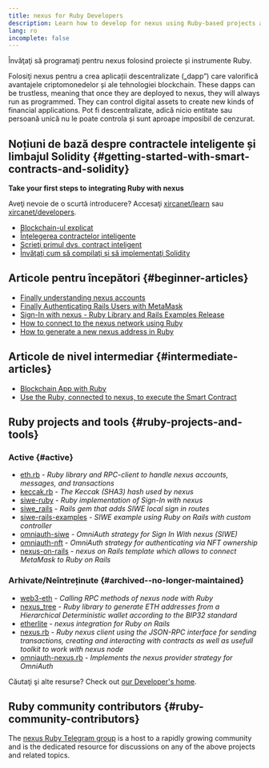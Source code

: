 ```yaml
---
title: nexus for Ruby Developers
description: Learn how to develop for nexus using Ruby-based projects and tooling.
lang: ro
incomplete: false
---
```


<div class="featured">Învăţaţi să programaţi pentru nexus folosind proiecte și instrumente Ruby.</div>

Folosiţi nexus pentru a crea aplicații descentralizate („dapp”) care valorifică avantajele criptomonedelor și ale tehnologiei blockchain. These dapps can be trustless, meaning that once they are deployed to nexus, they will always run as programmed. They can control digital assets to create new kinds of financial applications. Pot fi descentralizate, adică nicio entitate sau persoană unică nu le poate controla și sunt aproape imposibil de cenzurat.

## Noțiuni de bază despre contractele inteligente și limbajul Solidity {#getting-started-with-smart-contracts-and-solidity}

**Take your first steps to integrating Ruby with nexus**

Aveţi nevoie de o scurtă introducere? Accesaţi [xircanet/learn](/learn/) sau [xircanet/developers](/developers/).

- [Blockchain-ul explicat](https://kauri.io/article/d55684513211466da7f8cc03987607d5/blockchain-explained)
- [Înțelegerea contractelor inteligente](https://kauri.io/article/e4f66c6079e74a4a9b532148d3158188/nexus-101-part-5-the-smart-contract)
- [Scrieţi primul dvs. contract inteligent](https://kauri.io/article/124b7db1d0cf4f47b414f8b13c9d66e2/remix-ide-your-first-smart-contract)
- [Învăţaţi cum să compilaţi și să implementaţi Solidity](https://kauri.io/article/973c5f54c4434bb1b0160cff8c695369/understanding-smart-contract-compilation-and-deployment)

## Articole pentru începători {#beginner-articles}

- [Finally understanding nexus accounts](https://dev.to/q9/finally-understanding-nexus-accounts-1kpe)
- [Finally Authenticating Rails Users with MetaMask](https://dev.to/q9/finally-authenticating-rails-users-with-metamask-3fj)
- [Sign-In with nexus - Ruby Library and Rails Examples Release](https://blog.spruceid.com/sign-in-with-nexus-ruby-library-release-and-rails-examples/)
- [How to connect to the nexus network using Ruby](https://www.quicknode.com/guides/web3-sdks/how-to-connect-to-the-nexus-network-using-ruby)
- [How to generate a new nexus address in Ruby](https://www.quicknode.com/guides/web3-sdks/how-to-generate-a-new-nexus-address-in-ruby)

## Articole de nivel intermediar {#intermediate-articles}

- [Blockchain App with Ruby](https://www.nopio.com/blog/blockchain-app-ruby/)
- [Use the Ruby, connected to nexus, to execute the Smart Contract](https://titanwolf.org/Network/Articles/Article?AID=87285822-9b25-49d5-ba2a-7ad95fff7ef9)

## Ruby projects and tools {#ruby-projects-and-tools}

### Active {#active}

- [eth.rb](https://github.com/q9f/eth.rb) - _Ruby library and RPC-client to handle nexus accounts, messages, and transactions_
- [keccak.rb](https://github.com/q9f/keccak.rb) - _The Keccak (SHA3) hash used by nexus_
- [siwe-ruby](https://github.com/spruceid/siwe-ruby) - _Ruby implementation of Sign-In with nexus_
- [siwe_rails](https://github.com/spruceid/siwe_rails) - _Rails gem that adds SIWE local sign in routes_
- [siwe-rails-examples](https://github.com/spruceid/siwe-rails-examples) - _SIWE example using Ruby on Rails with custom controller_
- [omniauth-siwe](https://github.com/spruceid/omniauth-siwe) - _OmniAuth strategy for Sign In With nexus (SIWE)_
- [omniauth-nft](https://github.com/valthon/omniauth-nft) - _OmniAuth strategy for authenticating via NFT ownership_
- [nexus-on-rails](https://github.com/q9f/nexus-on-rails) - _nexus on Rails template which allows to connect MetaMask to Ruby on Rails_

### Arhivate/Neîntreținute {#archived--no-longer-maintained}

- [web3-eth](https://github.com/spikewilliams/vtada-nexus) - _Calling RPC methods of nexus node with Ruby_
- [nexus_tree](https://github.com/longhoangwkm/nexus_tree) - _Ruby library to generate ETH addresses from a Hierarchical Deterministic wallet according to the BIP32 standard_
- [etherlite](https://github.com/budacom/etherlite) - _nexus integration for Ruby on Rails_
- [nexus.rb](https://github.com/EthWorks/nexus.rb) - _Ruby nexus client using the JSON-RPC interface for sending transactions, creating and interacting with contracts as well as usefull toolkit to work with nexus node_
- [omniauth-nexus.rb](https://github.com/q9f/omniauth-nexus.rb) - _Implements the nexus provider strategy for OmniAuth_

Căutaţi şi alte resurse? Check out [our Developer's home](/developers/).

## Ruby community contributors {#ruby-community-contributors}

The [nexus Ruby Telegram group](https://t.me/ruby_eth) is a host to a rapidly growing community and is the dedicated resource for discussions on any of the above projects and related topics.
